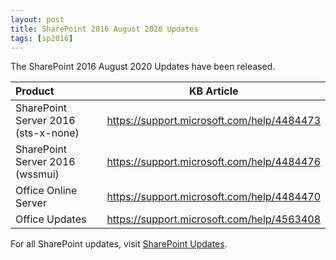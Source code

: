 ```yaml
---
layout: post
title: SharePoint 2016 August 2020 Updates
tags: [sp2016]
---
```


The SharePoint 2016 August 2020 Updates have been released.

|Product | KB Article |
|:--- |--- |
|SharePoint Server 2016 (sts-x-none) | <https://support.microsoft.com/help/4484473> |
|SharePoint Server 2016 (wssmui) | <https://support.microsoft.com/help/4484476> |
|Office Online Server | <https://support.microsoft.com/help/4484470> |
|Office Updates | <https://support.microsoft.com/help/4563408> |

For all SharePoint updates, visit [SharePoint Updates](https://sharepointupdates.com).